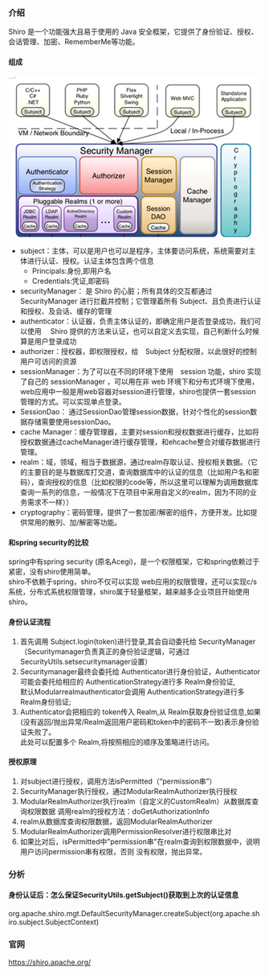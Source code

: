 ### 介绍
Shiro 是一个功能强大且易于使用的 Java 安全框架，它提供了身份验证、授权、会话管理、加密、RememberMe等功能。
#### 组成
![框架图](doc/shiro架构图.png)
- subject：主体，可以是用户也可以是程序，主体要访问系统，系统需要对主体进行认证、授权。认证主体包含两个信息
  - Principals:身份,即用户名
  - Credentials:凭证,即密码
- securityManager： 是 Shiro 的心脏；所有具体的交互都通过 SecurityManager 进行拦截并控制；它管理着所有 Subject、且负责进行认证和授权、及会话、缓存的管理
- authenticator：认证器，负责主体认证的，即确定用户是否登录成功，我们可以使用　 Shiro 提供的方法来认证，也可以自定义去实现，自己判断什么时候算是用户登录成功
- authorizer：授权器，即权限授权，给　Subject 分配权限，以此很好的控制用户可访问的资源
- sessionManager：为了可以在不同的环境下使用　session 功能，shiro 实现了自己的 sessionManager ，可以用在非 web 环境下和分布式环境下使用，\
web应用中一般是用web容器对session进行管理，shiro也提供一套session管理的方式。可以实现单点登录。
- SessionDao： 通过SessionDao管理session数据，针对个性化的session数据存储需要使用sessionDao。
- cache Manager：缓存管理器，主要对session和授权数据进行缓存，比如将授权数据通过cacheManager进行缓存管理，和ehcache整合对缓存数据进行管理。
- realm：域，领域，相当于数据源，通过realm存取认证、授权相关数据。（它的主要目的是与数据库打交道，查询数据库中的认证的信息（比如用户名和密码），查询授权的信息（比如权限的code等，所以这里可以理解为调用数据库查询一系列的信息，一般情况下在项目中采用自定义的realm，因为不同的业务需求不一样））
- cryptography：密码管理，提供了一套加密/解密的组件，方便开发。比如提供常用的散列、加/解密等功能。

#### 和spring security的比较
spring中有spring security (原名Acegi)，是一个权限框架，它和spring依赖过于紧密，没有shiro使用简单。\
shiro不依赖于spring，shiro不仅可以实现 web应用的权限管理，还可以实现c/s系统，分布式系统权限管理，shiro属于轻量框架，越来越多企业项目开始使用shiro。


#### 身份认证流程
1. 首先调用 Subject.login(token)进行登录,其会自动委托给 SecurityManager（Securitymanager负责真正的身份验证逻辑，可通过 SecurityUtils.setsecuritymanager设置）
2. Securitymanager最终会委托给 Authenticator进行身份验证，Authenticator可能会委托给相应的 AuthenticationStrategy进行多 Realm身份验证,\
默认Modularrealmauthenticator会调用 AuthenticationStrategy进行多Realm身份验证;
3. Authenticator会把相应的 token传入 Realm,从 Realm获取身份验证信息,如果(没有返回/抛出异常/Realm返回用户密码和token中的密码不一致)表示身份验证失败了。\
此处可以配置多个 Realm,将按照相应的顺序及策略进行访问。

#### 授权原理
1. 对subject进行授权，调用方法isPermitted（“permission串”）
2. SecurityManager执行授权，通过ModularRealmAuthorizer执行授权
3. ModularRealmAuthorizer执行realm（自定义的CustomRealm）从数据库查询权限数据 调用realm的授权方法：doGetAuthorizationInfo
4. realm从数据库查询权限数据，返回ModularRealmAuthorizer
5. ModularRealmAuthorizer调用PermissionResolver进行权限串比对
6. 如果比对后，isPermitted中"permission串"在realm查询到权限数据中，说明用户访问permission串有权限，否则 没有权限，抛出异常。


### 分析
#### 身份认证后：怎么保证SecurityUtils.getSubject()获取到上次的认证信息
org.apache.shiro.mgt.DefaultSecurityManager.createSubject(org.apache.shiro.subject.SubjectContext)


### 官网
https://shiro.apache.org/


